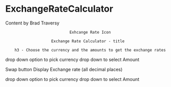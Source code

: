 # ExchangeRateCalculator

Content by Brad Traversy

                                Exhcange Rate Icon

                        Exchange Rate Calculator - title

        h3 - Choose the currency and the amounts to get the exchange rates

drop down option to pick currency                     drop down to select Amount

Swap button                                           Display Exchange rate (all decimal places)

drop down option to pick currency                     drop down to select Amount


